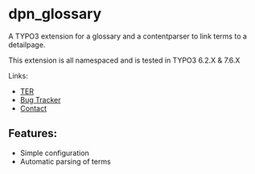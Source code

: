 dpn_glossary
============

A TYPO3 extension for a glossary and a contentparser to link terms to a detailpage.

This extension is all namespaced and is tested in TYPO3 6.2.X & 7.6.X

Links:
- [TER](https://typo3.org/extensions/repository/view/dpn_glossary)
- [Bug Tracker](https://github.com/featdd/dpn_glossary/issues)
- [Contact](mailto:dorndorf@featdd.de)

Features:
---------
- Simple configuration
- Automatic parsing of terms
